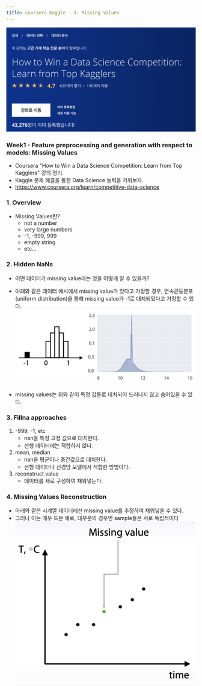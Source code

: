 ```yaml
---
title: Coursera Kaggle - 3. Missing Values
---
```


![intro](../img/posts/20190730_coursera_kaggle_intro.png)



### Week1 - Feature preprocessing and generation with respect to models: Missing Values
- Coursera "How to Win a Data Science Competition: Learn from Top Kagglers" 강의 정리.
- Kaggle 문제 해결을 통한 Data Science 능력을 키워보자.
- https://www.coursera.org/learn/competitive-data-science


### 1. Overview

- Missing Values란?
  - not a number
  - very large numbers
  - \-1, -999, 999
  - empty string
  - etc...


### 2. Hidden NaNs

- 어떤 데이터가 missing value라는 것을 어떻게 알 수 있을까?
- 아래와 같은 데이터 예시에서 missing value가 있다고 가정할 경우, 연속균등분포(uniform distribution)을 통해 missing value가 \-1로 대치되었다고 가정할 수 있다.
![ddd](../img/posts/20190813_nan_uniform_disribution.png)

- missing values는 위와 같이 특정 값들로 대치되어 드러나지 않고 숨어있을 수 있다. 

### 3. Fillna approaches

1. \-999, \-1, etc
   - nan을 특정 고정 값으로 대치한다.
   - 선형 데이터에는 적합하지 않다.
2. mean, median
   - nan을 평균이나 중간값으로 대치한다.
   - 선형 데이터나 신경망 모델에서 적합한 방법이다.
3. reconstruct value 
   - 데이터를 새로 구성하여 채워넣는다.


### 4. Missing Values Reconstruction

- 아래와 같은 시계열 데이터에선 missing value를 추정하여 채워넣을 수 있다.
- 그러나 이는 매우 드문 예로, 대부분의 경우엔 sample들은 서로 독립적이다
![ee](../img/posts/20190813_nan_reconstruct_linear.png)